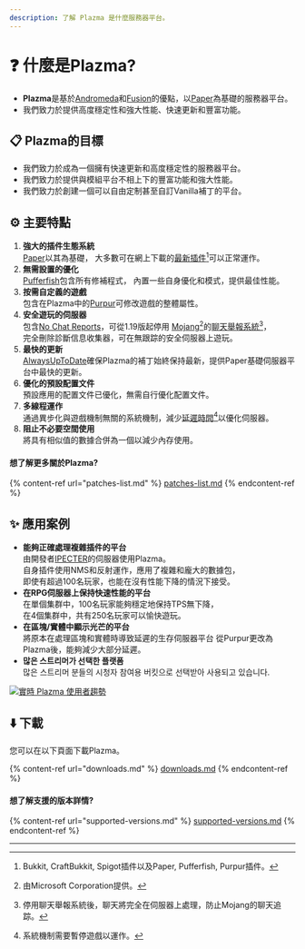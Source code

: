 ```yaml
---
description: 了解 Plazma 是什麼服務器平台。
---
```


# ❓ 什麼是Plazma?

- **Plazma**是基於[Andromeda](https://github.com/EarendelArchived/Andromeda)和[Fusion](https://github.com/RuinedTechnologyUnify/Fusion)的優點，以[Paper](https://github.com/PaperMC/Paper)為基礎的服務器平台。
- 我們致力於提供高度穩定性和強大性能、快速更新和豐富功能。

## 📋 Plazma的目標 <a href="#id-1" id="id-1"></a>

- 我們致力於成為一個擁有快速更新和高度穩定性的服務器平台。
- 我們致力於提供與模組平台不相上下的豐富功能和強大性能。
- 我們致力於創建一個可以自由定制甚至自訂Vanilla補丁的平台。

## ⚙️ 主要特點 <a href="#id-2" id="id-2"></a>

1. **強大的插件生態系統**\
   [Paper](https://github.com/PaperMC/Paper)以其為基礎，
   大多數可在網上下載的[最新插件](#user-content-fn-1)[^1]可以正常運作。
2. **無需設置的優化**\
   [Pufferfish](https://github.com/pufferfish-gg/Pufferfish)包含所有修補程式，
   內置一些自身優化和模式，提供最佳性能。
3. **按需自定義的遊戲**\
   包含在Plazma中的[Purpur](https://github.com/PurpurMC/Purpur)可修改遊戲的整體屬性。
4. **安全遊玩的伺服器**\
   包含[No Chat Reports](https://github.com/Aizistral-Studios/No-Chat-Reports)，可從1.19版起停用
   [Mojang](#user-content-fn-2)[^2]的[聊天舉報系統](#user-content-fn-3)[^3]，\
   完全刪除診斷信息收集器，可在無跟踪的安全伺服器上遊玩。
5. **最快的更新**\
   [AlwaysUpToDate](https://github.com/PlazmaMC/AlwaysUpToDate)確保Plazma的補丁始終保持最新，提供Paper基礎伺服器平台中最快的更新。
6. **優化的預設配置文件**\
   預設應用的配置文件已優化，無需自行優化配置文件。
7. **多線程運作**\
   通過異步化與遊戲機制無關的系統機制，減少[延遲時間](#user-content-fn-4)[^4]以優化伺服器。
8. **阻止不必要空間使用**\
   將具有相似值的數據合併為一個以減少內存使用。

#### 想了解更多關於Plazma? <a href="#etc-1" id="etc-1"></a>

{% content-ref url="patches-list.md" %}
[patches-list.md](patches-list.md)
{% endcontent-ref %}

## ✨ 應用案例 <a href="#id-3" id="id-3"></a>

- **能夠正確處理複雜插件的平台**\
  由開發者[IPECTER](https://github.com/IPECTER)的伺服器使用Plazma。\
  自身插件使用NMS和反射運作，應用了複雜和龐大的數據包，\
  即使有超過100名玩家，也能在沒有性能下降的情況下接受。
- **在RPG伺服器上保持快速性能的平台**\
  在單個集群中，100名玩家能夠穩定地保持TPS無下降，\
  在4個集群中，共有250名玩家可以愉快遊玩。
- **在區塊/實體中顯示光芒的平台**\
  將原本在處理區塊和實體時導致延遲的生存伺服器平台
  從Purpur更改為Plazma後，能夠減少大部分延遲。
- **많은 스트리머가 선택한 플랫폼**\
  많은 스트리머 분들의 시청자 참여용 버킷으로 선택받아 사용되고 있습니다.

<a href="https://bstats.org/plugin/server-implementation/Plazma/18047">
   <img src="https://badge.plazmamc.org/internal/bstats" alt="實時 Plazma 使用者趨勢">
</a>

## ⬇️ 下載

您可以在以下頁面下載Plazma。

{% content-ref url="downloads.md" %}
[downloads.md](downloads.md)
{% endcontent-ref %}

#### 想了解支援的版本詳情?

{% content-ref url="supported-versions.md" %}
[supported-versions.md](supported-versions.md)
{% endcontent-ref %}

***

[^1]: Bukkit, CraftBukkit, Spigot插件以及Paper, Pufferfish, Purpur插件。

[^2]: 由Microsoft Corporation提供。

[^3]: 停用聊天舉報系統後，聊天將完全在伺服器上處理，防止Mojang的聊天追踪。

[^4]: 系統機制需要暫停遊戲以運作。
